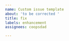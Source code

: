 ```yaml
---
name: Custom issue template
about: 'to be corrected '
title: fix
labels: enhancement
assignees: coopsdad

---
```




